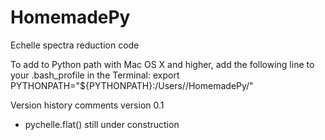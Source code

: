 # HomemadePy
Echelle spectra reduction code

To add to Python path with Mac OS X and higher, add the following line to your .bash_profile in the Terminal:
export PYTHONPATH="${PYTHONPATH}:/Users/<username>/HomemadePy/"


Version history comments
version 0.1
  - pychelle.flat() still under construction
